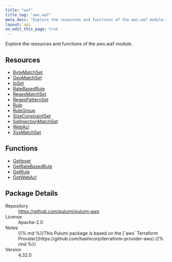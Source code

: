 ```yaml
---
title: "waf"
title_tag: "aws.waf"
meta_desc: "Explore the resources and functions of the aws.waf module."
layout: api
no_edit_this_page: true
---
```


<!-- WARNING: this file was generated by Pulumi Docs Generator. -->
<!-- Do not edit by hand unless you're certain you know what you are doing! -->

Explore the resources and functions of the aws.waf module.

<h2 id="resources">Resources</h2>
<ul class="api">
    <li><a href="bytematchset" title="ByteMatchSet"><span class="api-symbol api-symbol--resource"></span>ByteMatchSet</a></li>
    <li><a href="geomatchset" title="GeoMatchSet"><span class="api-symbol api-symbol--resource"></span>GeoMatchSet</a></li>
    <li><a href="ipset" title="IpSet"><span class="api-symbol api-symbol--resource"></span>IpSet</a></li>
    <li><a href="ratebasedrule" title="RateBasedRule"><span class="api-symbol api-symbol--resource"></span>RateBasedRule</a></li>
    <li><a href="regexmatchset" title="RegexMatchSet"><span class="api-symbol api-symbol--resource"></span>RegexMatchSet</a></li>
    <li><a href="regexpatternset" title="RegexPatternSet"><span class="api-symbol api-symbol--resource"></span>RegexPatternSet</a></li>
    <li><a href="rule" title="Rule"><span class="api-symbol api-symbol--resource"></span>Rule</a></li>
    <li><a href="rulegroup" title="RuleGroup"><span class="api-symbol api-symbol--resource"></span>RuleGroup</a></li>
    <li><a href="sizeconstraintset" title="SizeConstraintSet"><span class="api-symbol api-symbol--resource"></span>SizeConstraintSet</a></li>
    <li><a href="sqlinjectionmatchset" title="SqlInjectionMatchSet"><span class="api-symbol api-symbol--resource"></span>SqlInjectionMatchSet</a></li>
    <li><a href="webacl" title="WebAcl"><span class="api-symbol api-symbol--resource"></span>WebAcl</a></li>
    <li><a href="xssmatchset" title="XssMatchSet"><span class="api-symbol api-symbol--resource"></span>XssMatchSet</a></li>
</ul>

<h2 id="functions">Functions</h2>
<ul class="api">
    <li><a href="getipset" title="GetIpset"><span class="api-symbol api-symbol--function"></span>GetIpset</a></li>
    <li><a href="getratebasedrule" title="GetRateBasedRule"><span class="api-symbol api-symbol--function"></span>GetRateBasedRule</a></li>
    <li><a href="getrule" title="GetRule"><span class="api-symbol api-symbol--function"></span>GetRule</a></li>
    <li><a href="getwebacl" title="GetWebAcl"><span class="api-symbol api-symbol--function"></span>GetWebAcl</a></li>
</ul>

<h2 id="package-details">Package Details</h2>
<dl class="package-details">
	<dt>Repository</dt>
	<dd><a href="https://github.com/pulumi/pulumi-aws">https://github.com/pulumi/pulumi-aws</a></dd>
	<dt>License</dt>
	<dd>Apache-2.0</dd>
	<dt>Notes</dt>
	<dd>{{% md %}}This Pulumi package is based on the [`aws` Terraform Provider](https://github.com/hashicorp/terraform-provider-aws).{{% /md %}}</dd>
	<dt>Version</dt>
	<dd>4.32.0</dd>
</dl>

